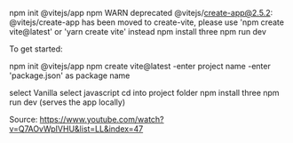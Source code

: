 npm init @vitejs/app
  npm WARN deprecated @vitejs/create-app@2.5.2: @vitejs/create-app has been moved to create-vite, please use 'npm create vite@latest' or 'yarn create vite' instead
npm install three
npm run dev


To get started:

npm init @vitejs/app
npm create vite@latest
-enter project name
-enter 'package.json' as package name

select Vanilla
select javascript
cd into project folder
npm install three
npm run dev (serves the app locally)

Source:
https://www.youtube.com/watch?v=Q7AOvWpIVHU&list=LL&index=47